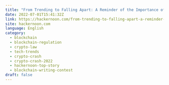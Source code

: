 ```yaml
---
title: "From Trending to Falling Apart: A Reminder of the Importance of Blockchain Regulation"
date: 2022-07-01T15:41:32Z
link: https://hackernoon.com/from-trending-to-falling-apart-a-reminder-of-the-importance-of-blockchain-regulation?source=rss&utm_medium=RSS&utm_source=news.12bit.vn
site: hackernoon.com
language: English
category:
  - blockchain
  - blockchain-regulation
  - crypto-law
  - tech-trends
  - crypto-crash
  - crypto-crash-2022
  - hackernoon-top-story
  - blockchain-writing-contest
draft: false
---
```

